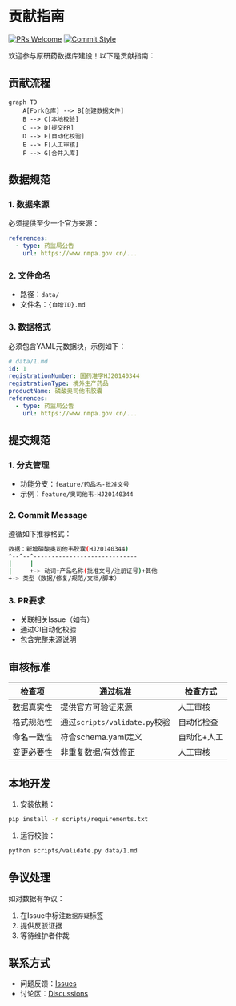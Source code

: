 # 贡献指南

[![PRs Welcome](https://img.shields.io/badge/PRs-welcome-brightgreen.svg)](./CONTRIBUTING.md)
[![Commit Style](https://img.shields.io/badge/Commit-规范-blue)](docs/commit-guide.md)

欢迎参与原研药数据库建设！以下是贡献指南：

## 贡献流程

```mermaid
graph TD
    A[Fork仓库] --> B[创建数据文件]
    B --> C[本地校验]
    C --> D[提交PR]
    D --> E[自动化校验]
    E --> F[人工审核]
    F --> G[合并入库]
```

## 数据规范

### 1. 数据来源

必须提供至少一个官方来源：

```yaml
references:
  - type: 药监局公告
    url: https://www.nmpa.gov.cn/...
```

### 2. 文件命名

- 路径：`data/`
- 文件名：`{自增ID}.md`

### 3. 数据格式

必须包含YAML元数据块，示例如下：

```yaml
# data/1.md
id: 1
registrationNumber: 国药准字HJ20140344
registrationType: 境外生产药品
productName: 磷酸奥司他韦胶囊
references:
  - type: 药监局公告
    url: https://www.nmpa.gov.cn/...
```

## 提交规范

### 1. 分支管理

- 功能分支：`feature/药品名-批准文号`
- 示例：`feature/奥司他韦-HJ20140344`

### 2. Commit Message

遵循如下推荐格式：

```bash
数据：新增磷酸奥司他韦胶囊(HJ20140344)
^--^--^-----------------------------
|     |
|     +-> 动词+产品名称(批准文号/注册证号)+其他
+-> 类型（数据/修复/规范/文档/脚本）
```

### 3. PR要求

- 关联相关Issue（如有）
- 通过CI自动化校验
- 包含完整来源说明

## 审核标准

| 检查项          | 通过标准                          | 检查方式       |
|-----------------|-----------------------------------|----------------|
| 数据真实性      | 提供官方可验证来源                | 人工审核       |
| 格式规范性      | 通过`scripts/validate.py`校验     | 自动化检查     |
| 命名一致性      | 符合schema.yaml定义               | 自动化+人工    |
| 变更必要性      | 非重复数据/有效修正               | 人工审核       |

## 本地开发

1. 安装依赖：

```bash
pip install -r scripts/requirements.txt
```

1. 运行校验：

```bash
python scripts/validate.py data/1.md
```

## 争议处理

如对数据有争议：

1. 在Issue中标注`数据存疑`标签
2. 提供反驳证据
3. 等待维护者仲裁

## 联系方式

- 问题反馈：[Issues](https://github.com/dongzhenye/yuanyanyao/issues)
- 讨论区：[Discussions](https://github.com/dongzhenye/yuanyanyao/discussions)
